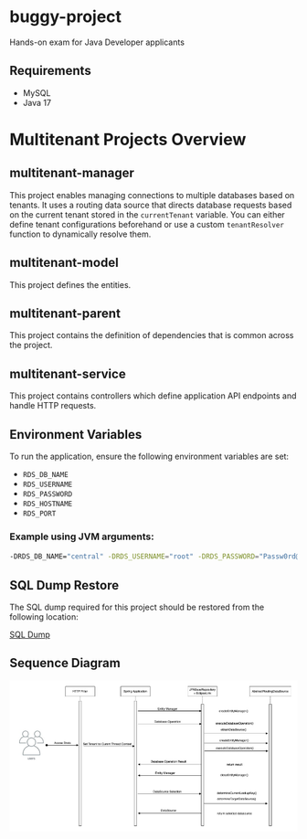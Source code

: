 # buggy-project
Hands-on exam for Java Developer applicants

## Requirements
- MySQL
- Java 17

# Multitenant Projects Overview

## multitenant-manager
This project enables managing connections to multiple databases based on tenants. It uses a routing data source that directs database requests based on the current tenant stored in the `currentTenant` variable. You can either define tenant configurations beforehand or use a custom `tenantResolver` function to dynamically resolve them.

## multitenant-model
This project defines the entities.

## multitenant-parent
This project contains the definition of dependencies that is common across the project.

## multitenant-service
This project contains controllers which define application API endpoints and handle HTTP requests.

## Environment Variables
To run the application, ensure the following environment variables are set:

- `RDS_DB_NAME`
- `RDS_USERNAME`
- `RDS_PASSWORD`
- `RDS_HOSTNAME`
- `RDS_PORT`

### Example using JVM arguments:
```sh
-DRDS_DB_NAME="central" -DRDS_USERNAME="root" -DRDS_PASSWORD="Passw0rd@1" -DRDS_HOSTNAME="localhost" -DRDS_PORT="3306"
```
## SQL Dump Restore
The SQL dump required for this project should be restored from the following location:

[SQL Dump](files/sql-dumps)

## Sequence Diagram
![Sequence Diagram](https://github.com/sherlockb/buggy-project/blob/main/files/Screen%20Shot%202024-08-06%20at%203.36.11%20PM.png)
